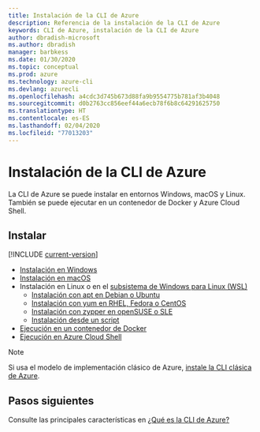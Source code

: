```yaml
---
title: Instalación de la CLI de Azure
description: Referencia de la instalación de la CLI de Azure
keywords: CLI de Azure, instalación de la CLI de Azure
author: dbradish-microsoft
ms.author: dbradish
manager: barbkess
ms.date: 01/30/2020
ms.topic: conceptual
ms.prod: azure
ms.technology: azure-cli
ms.devlang: azurecli
ms.openlocfilehash: a4cdc3d745b673d88fa9b9554775b781af3b4048
ms.sourcegitcommit: d0b2763cc856eef44a6ecb78f6b8c64291625750
ms.translationtype: HT
ms.contentlocale: es-ES
ms.lasthandoff: 02/04/2020
ms.locfileid: "77013203"
---
```

# <a name="install-the-azure-cli"></a>Instalación de la CLI de Azure

La CLI de Azure se puede instalar en entornos Windows, macOS y Linux.  También se puede ejecutar en un contenedor de Docker y Azure Cloud Shell.

## <a name="install"></a>Instalar

[!INCLUDE [current-version](includes/current-version.md)]

* [Instalación en Windows](install-azure-cli-windows.md)
* [Instalación en macOS](install-azure-cli-macos.md)
* Instalación en Linux o en el [subsistema de Windows para Linux (WSL)](/windows/wsl/about)
  * [Instalación con apt en Debian o Ubuntu](install-azure-cli-apt.md)
  * [Instalación con yum en RHEL, Fedora o CentOS](install-azure-cli-yum.md)
  * [Instalación con zypper en openSUSE o SLE](install-azure-cli-zypper.md)
  * [Instalación desde un script](install-azure-cli-linux.md)
* [Ejecución en un contenedor de Docker](run-azure-cli-docker.md)
* [Ejecución en Azure Cloud Shell](/azure/cloud-shell/quickstart)

> [!NOTE]
> Si usa el modelo de implementación clásico de Azure, [instale la CLI clásica de Azure](install-classic-cli.md).

## <a name="next-steps"></a>Pasos siguientes

Consulte las principales características en [¿Qué es la CLI de Azure?](what-is-azure-cli.md)
